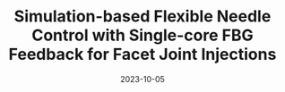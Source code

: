 ---
title: "Simulation-based Flexible Needle Control with Single-core FBG Feedback for Facet Joint Injections"
collection: talks
type: "Conference Presentation"
permalink: /talks/2023-10-05-talk
venue: "The 2023 IEEE/RSJ International Conference on Intelligent Robots and Systems"
date: 2023-10-05
location: "Detroit, MI, USA"
---